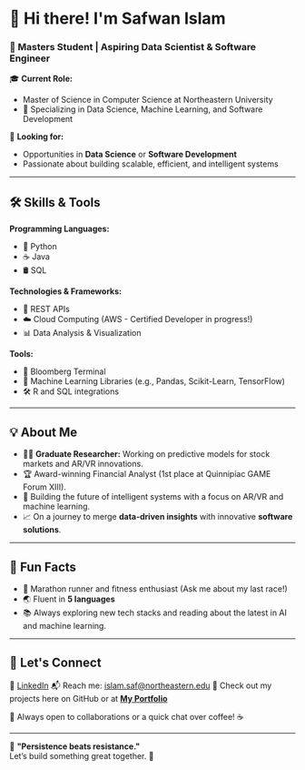 # 👋 Hi there! I'm **Safwan Islam**

### 🚀 Masters Student | Aspiring Data Scientist & Software Engineer  

🎓 **Current Role:**  
- Master of Science in Computer Science at Northeastern University  
- 🌟 Specializing in Data Science, Machine Learning, and Software Development  

📌 **Looking for:**  
- Opportunities in **Data Science** or **Software Development**  
- Passionate about building scalable, efficient, and intelligent systems  

---

## 🛠️ Skills & Tools  

**Programming Languages:**  
- 🐍 Python  
- ☕ Java  
- 🛢️ SQL

**Technologies & Frameworks:**  
- 🔄 REST APIs  
- ☁️ Cloud Computing (AWS - Certified Developer in progress!)  
- 📊 Data Analysis & Visualization  

**Tools:**  
- 💼 Bloomberg Terminal  
- 🧠 Machine Learning Libraries (e.g., Pandas, Scikit-Learn, TensorFlow)  
- 🛠️ R and SQL integrations  

---

## 💡 About Me  

- 🧑‍🎓 **Graduate Researcher:** Working on predictive models for stock markets and AR/VR innovations.  
- 🏆 Award-winning Financial Analyst (1st place at Quinnipiac GAME Forum XIII).  
- 🤖 Building the future of intelligent systems with a focus on AR/VR and machine learning.  
- 📈 On a journey to merge **data-driven insights** with innovative **software solutions**.

---

## 📌 Fun Facts  

- 🏃 Marathon runner and fitness enthusiast (Ask me about my last race!)  
- 🌏 Fluent in **5 languages** 
- 📚 Always exploring new tech stacks and reading about the latest in AI and machine learning.  

---

## 🌟 Let's Connect  

🔗 [LinkedIn]([https://www.linkedin.com/in/safwanislam](https://www.linkedin.com/in/safwan-islam-b229a513b/))  
📬 Reach me: islam.saf@northeastern.edu 
🚀 Check out my projects here on GitHub or at **[My Portfolio](https://github.com/safwanislam145)**  

👀 Always open to collaborations or a quick chat over coffee! ☕

---

🎉 **"Persistence beats resistance."**  
Let’s build something great together. 🚀  
